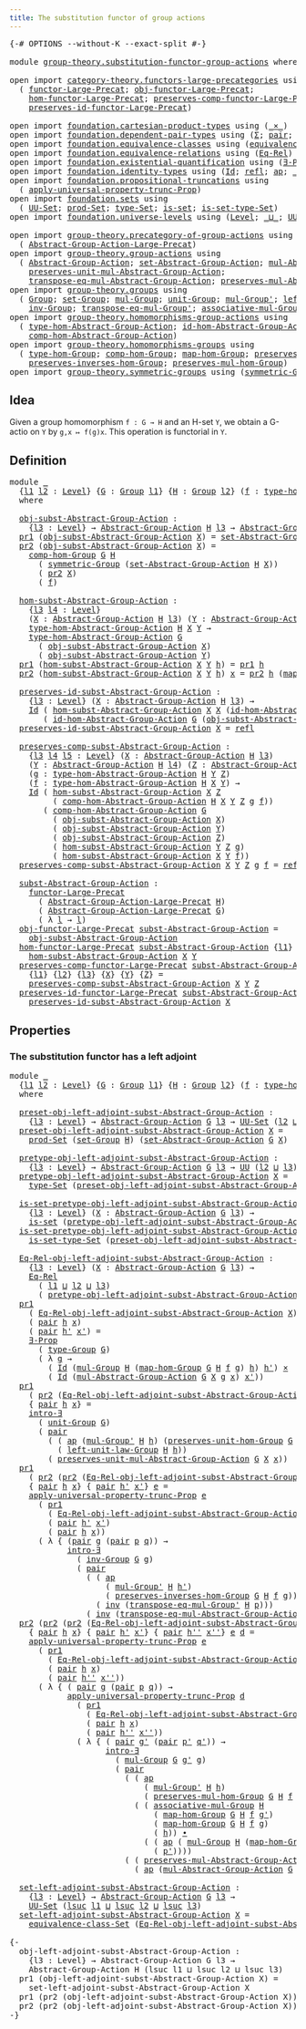 ```yaml
---
title: The substitution functor of group actions
---
```


<pre class="Agda"><a id="67" class="Symbol">{-#</a> <a id="71" class="Keyword">OPTIONS</a> <a id="79" class="Pragma">--without-K</a> <a id="91" class="Pragma">--exact-split</a> <a id="105" class="Symbol">#-}</a>

<a id="110" class="Keyword">module</a> <a id="117" href="group-theory.substitution-functor-group-actions.html" class="Module">group-theory.substitution-functor-group-actions</a> <a id="165" class="Keyword">where</a>

<a id="172" class="Keyword">open</a> <a id="177" class="Keyword">import</a> <a id="184" href="category-theory.functors-large-precategories.html" class="Module">category-theory.functors-large-precategories</a> <a id="229" class="Keyword">using</a>
  <a id="237" class="Symbol">(</a> <a id="239" href="category-theory.functors-large-precategories.html#982" class="Record">functor-Large-Precat</a><a id="259" class="Symbol">;</a> <a id="261" href="category-theory.functors-large-precategories.html#1085" class="Field">obj-functor-Large-Precat</a><a id="285" class="Symbol">;</a>
    <a id="291" href="category-theory.functors-large-precategories.html#1191" class="Field">hom-functor-Large-Precat</a><a id="315" class="Symbol">;</a> <a id="317" href="category-theory.functors-large-precategories.html#1464" class="Field">preserves-comp-functor-Large-Precat</a><a id="352" class="Symbol">;</a>
    <a id="358" href="category-theory.functors-large-precategories.html#1888" class="Field">preserves-id-functor-Large-Precat</a><a id="391" class="Symbol">)</a>

<a id="394" class="Keyword">open</a> <a id="399" class="Keyword">import</a> <a id="406" href="foundation.cartesian-product-types.html" class="Module">foundation.cartesian-product-types</a> <a id="441" class="Keyword">using</a> <a id="447" class="Symbol">(</a><a id="448" href="foundation-core.cartesian-product-types.html#590" class="Function Operator">_×_</a><a id="451" class="Symbol">)</a>
<a id="453" class="Keyword">open</a> <a id="458" class="Keyword">import</a> <a id="465" href="foundation.dependent-pair-types.html" class="Module">foundation.dependent-pair-types</a> <a id="497" class="Keyword">using</a> <a id="503" class="Symbol">(</a><a id="504" href="foundation-core.dependent-pair-types.html#515" class="Record">Σ</a><a id="505" class="Symbol">;</a> <a id="507" href="foundation-core.dependent-pair-types.html#588" class="InductiveConstructor">pair</a><a id="511" class="Symbol">;</a> <a id="513" href="foundation-core.dependent-pair-types.html#605" class="Field">pr1</a><a id="516" class="Symbol">;</a> <a id="518" href="foundation-core.dependent-pair-types.html#617" class="Field">pr2</a><a id="521" class="Symbol">)</a>
<a id="523" class="Keyword">open</a> <a id="528" class="Keyword">import</a> <a id="535" href="foundation.equivalence-classes.html" class="Module">foundation.equivalence-classes</a> <a id="566" class="Keyword">using</a> <a id="572" class="Symbol">(</a><a id="573" href="foundation.equivalence-classes.html#3674" class="Function">equivalence-class-Set</a><a id="594" class="Symbol">)</a>
<a id="596" class="Keyword">open</a> <a id="601" class="Keyword">import</a> <a id="608" href="foundation.equivalence-relations.html" class="Module">foundation.equivalence-relations</a> <a id="641" class="Keyword">using</a> <a id="647" class="Symbol">(</a><a id="648" href="foundation.equivalence-relations.html#970" class="Function">Eq-Rel</a><a id="654" class="Symbol">)</a>
<a id="656" class="Keyword">open</a> <a id="661" class="Keyword">import</a> <a id="668" href="foundation.existential-quantification.html" class="Module">foundation.existential-quantification</a> <a id="706" class="Keyword">using</a> <a id="712" class="Symbol">(</a><a id="713" href="foundation.existential-quantification.html#1666" class="Function">∃-Prop</a><a id="719" class="Symbol">;</a> <a id="721" href="foundation.existential-quantification.html#2238" class="Function">intro-∃</a><a id="728" class="Symbol">)</a>
<a id="730" class="Keyword">open</a> <a id="735" class="Keyword">import</a> <a id="742" href="foundation.identity-types.html" class="Module">foundation.identity-types</a> <a id="768" class="Keyword">using</a> <a id="774" class="Symbol">(</a><a id="775" href="foundation-core.identity-types.html#1767" class="Datatype">Id</a><a id="777" class="Symbol">;</a> <a id="779" href="foundation-core.identity-types.html#1820" class="InductiveConstructor">refl</a><a id="783" class="Symbol">;</a> <a id="785" href="foundation-core.identity-types.html#4003" class="Function">ap</a><a id="787" class="Symbol">;</a> <a id="789" href="foundation-core.identity-types.html#2425" class="Function Operator">_∙_</a><a id="792" class="Symbol">;</a> <a id="794" href="foundation-core.identity-types.html#2729" class="Function">inv</a><a id="797" class="Symbol">)</a>
<a id="799" class="Keyword">open</a> <a id="804" class="Keyword">import</a> <a id="811" href="foundation.propositional-truncations.html" class="Module">foundation.propositional-truncations</a> <a id="848" class="Keyword">using</a>
  <a id="856" class="Symbol">(</a> <a id="858" href="foundation.propositional-truncations.html#5611" class="Function">apply-universal-property-trunc-Prop</a><a id="893" class="Symbol">)</a>
<a id="895" class="Keyword">open</a> <a id="900" class="Keyword">import</a> <a id="907" href="foundation.sets.html" class="Module">foundation.sets</a> <a id="923" class="Keyword">using</a>
  <a id="931" class="Symbol">(</a> <a id="933" href="foundation-core.sets.html#1190" class="Function">UU-Set</a><a id="939" class="Symbol">;</a> <a id="941" href="foundation.sets.html#2148" class="Function">prod-Set</a><a id="949" class="Symbol">;</a> <a id="951" href="foundation-core.sets.html#1304" class="Function">type-Set</a><a id="959" class="Symbol">;</a> <a id="961" href="foundation-core.sets.html#1113" class="Function">is-set</a><a id="967" class="Symbol">;</a> <a id="969" href="foundation-core.sets.html#1355" class="Function">is-set-type-Set</a><a id="984" class="Symbol">)</a>
<a id="986" class="Keyword">open</a> <a id="991" class="Keyword">import</a> <a id="998" href="foundation.universe-levels.html" class="Module">foundation.universe-levels</a> <a id="1025" class="Keyword">using</a> <a id="1031" class="Symbol">(</a><a id="1032" href="Agda.Primitive.html#597" class="Postulate">Level</a><a id="1037" class="Symbol">;</a> <a id="1039" href="Agda.Primitive.html#810" class="Primitive Operator">_⊔_</a><a id="1042" class="Symbol">;</a> <a id="1044" href="foundation-core.universe-levels.html#235" class="Primitive">UU</a><a id="1046" class="Symbol">;</a> <a id="1048" href="Agda.Primitive.html#780" class="Primitive">lsuc</a><a id="1052" class="Symbol">)</a>

<a id="1055" class="Keyword">open</a> <a id="1060" class="Keyword">import</a> <a id="1067" href="group-theory.precategory-of-group-actions.html" class="Module">group-theory.precategory-of-group-actions</a> <a id="1109" class="Keyword">using</a>
  <a id="1117" class="Symbol">(</a> <a id="1119" href="group-theory.precategory-of-group-actions.html#1139" class="Function">Abstract-Group-Action-Large-Precat</a><a id="1153" class="Symbol">)</a>
<a id="1155" class="Keyword">open</a> <a id="1160" class="Keyword">import</a> <a id="1167" href="group-theory.group-actions.html" class="Module">group-theory.group-actions</a> <a id="1194" class="Keyword">using</a>
  <a id="1202" class="Symbol">(</a> <a id="1204" href="group-theory.group-actions.html#1192" class="Function">Abstract-Group-Action</a><a id="1225" class="Symbol">;</a> <a id="1227" href="group-theory.group-actions.html#1424" class="Function">set-Abstract-Group-Action</a><a id="1252" class="Symbol">;</a> <a id="1254" href="group-theory.group-actions.html#1980" class="Function">mul-Abstract-Group-Action</a><a id="1279" class="Symbol">;</a>
    <a id="1285" href="group-theory.group-actions.html#2340" class="Function">preserves-unit-mul-Abstract-Group-Action</a><a id="1325" class="Symbol">;</a>
    <a id="1331" href="group-theory.group-actions.html#3043" class="Function">transpose-eq-mul-Abstract-Group-Action</a><a id="1369" class="Symbol">;</a> <a id="1371" href="group-theory.group-actions.html#2623" class="Function">preserves-mul-Abstract-Group-Action</a><a id="1406" class="Symbol">)</a>
<a id="1408" class="Keyword">open</a> <a id="1413" class="Keyword">import</a> <a id="1420" href="group-theory.groups.html" class="Module">group-theory.groups</a> <a id="1440" class="Keyword">using</a>
  <a id="1448" class="Symbol">(</a> <a id="1450" href="group-theory.groups.html#2468" class="Function">Group</a><a id="1455" class="Symbol">;</a> <a id="1457" href="group-theory.groups.html#2651" class="Function">set-Group</a><a id="1466" class="Symbol">;</a> <a id="1468" href="group-theory.groups.html#2956" class="Function">mul-Group</a><a id="1477" class="Symbol">;</a> <a id="1479" href="group-theory.groups.html#3755" class="Function">unit-Group</a><a id="1489" class="Symbol">;</a> <a id="1491" href="group-theory.groups.html#3217" class="Function">mul-Group&#39;</a><a id="1501" class="Symbol">;</a> <a id="1503" href="group-theory.groups.html#4172" class="Function">left-unit-law-Group</a><a id="1522" class="Symbol">;</a>
    <a id="1528" href="group-theory.groups.html#4544" class="Function">inv-Group</a><a id="1537" class="Symbol">;</a> <a id="1539" href="group-theory.groups.html#7539" class="Function">transpose-eq-mul-Group&#39;</a><a id="1562" class="Symbol">;</a> <a id="1564" href="group-theory.groups.html#3305" class="Function">associative-mul-Group</a><a id="1585" class="Symbol">;</a> <a id="1587" href="group-theory.groups.html#2711" class="Function">type-Group</a><a id="1597" class="Symbol">)</a>
<a id="1599" class="Keyword">open</a> <a id="1604" class="Keyword">import</a> <a id="1611" href="group-theory.homomorphisms-group-actions.html" class="Module">group-theory.homomorphisms-group-actions</a> <a id="1652" class="Keyword">using</a>
  <a id="1660" class="Symbol">(</a> <a id="1662" href="group-theory.homomorphisms-group-actions.html#1542" class="Function">type-hom-Abstract-Group-Action</a><a id="1692" class="Symbol">;</a> <a id="1694" href="group-theory.homomorphisms-group-actions.html#2481" class="Function">id-hom-Abstract-Group-Action</a><a id="1722" class="Symbol">;</a>
    <a id="1728" href="group-theory.homomorphisms-group-actions.html#2841" class="Function">comp-hom-Abstract-Group-Action</a><a id="1758" class="Symbol">)</a>
<a id="1760" class="Keyword">open</a> <a id="1765" class="Keyword">import</a> <a id="1772" href="group-theory.homomorphisms-groups.html" class="Module">group-theory.homomorphisms-groups</a> <a id="1806" class="Keyword">using</a>
  <a id="1814" class="Symbol">(</a> <a id="1816" href="group-theory.homomorphisms-groups.html#1617" class="Function">type-hom-Group</a><a id="1830" class="Symbol">;</a> <a id="1832" href="group-theory.homomorphisms-groups.html#2243" class="Function">comp-hom-Group</a><a id="1846" class="Symbol">;</a> <a id="1848" href="group-theory.homomorphisms-groups.html#1746" class="Function">map-hom-Group</a><a id="1861" class="Symbol">;</a> <a id="1863" href="group-theory.homomorphisms-groups.html#5799" class="Function">preserves-unit-hom-Group</a><a id="1887" class="Symbol">;</a>
    <a id="1893" href="group-theory.homomorphisms-groups.html#7312" class="Function">preserves-inverses-hom-Group</a><a id="1921" class="Symbol">;</a> <a id="1923" href="group-theory.homomorphisms-groups.html#1832" class="Function">preserves-mul-hom-Group</a><a id="1946" class="Symbol">)</a>
<a id="1948" class="Keyword">open</a> <a id="1953" class="Keyword">import</a> <a id="1960" href="group-theory.symmetric-groups.html" class="Module">group-theory.symmetric-groups</a> <a id="1990" class="Keyword">using</a> <a id="1996" class="Symbol">(</a><a id="1997" href="group-theory.symmetric-groups.html#3556" class="Function">symmetric-Group</a><a id="2012" class="Symbol">)</a>
</pre>
## Idea

Given a group homomorphism `f : G → H` and an H-set `Y`, we obtain a G-actio on `Y` by `g,x ↦ f(g)x`. This operation is functorial in `Y`.

## Definition

<pre class="Agda"><a id="2191" class="Keyword">module</a> <a id="2198" href="group-theory.substitution-functor-group-actions.html#2198" class="Module">_</a>
  <a id="2202" class="Symbol">{</a><a id="2203" href="group-theory.substitution-functor-group-actions.html#2203" class="Bound">l1</a> <a id="2206" href="group-theory.substitution-functor-group-actions.html#2206" class="Bound">l2</a> <a id="2209" class="Symbol">:</a> <a id="2211" href="Agda.Primitive.html#597" class="Postulate">Level</a><a id="2216" class="Symbol">}</a> <a id="2218" class="Symbol">{</a><a id="2219" href="group-theory.substitution-functor-group-actions.html#2219" class="Bound">G</a> <a id="2221" class="Symbol">:</a> <a id="2223" href="group-theory.groups.html#2468" class="Function">Group</a> <a id="2229" href="group-theory.substitution-functor-group-actions.html#2203" class="Bound">l1</a><a id="2231" class="Symbol">}</a> <a id="2233" class="Symbol">{</a><a id="2234" href="group-theory.substitution-functor-group-actions.html#2234" class="Bound">H</a> <a id="2236" class="Symbol">:</a> <a id="2238" href="group-theory.groups.html#2468" class="Function">Group</a> <a id="2244" href="group-theory.substitution-functor-group-actions.html#2206" class="Bound">l2</a><a id="2246" class="Symbol">}</a> <a id="2248" class="Symbol">(</a><a id="2249" href="group-theory.substitution-functor-group-actions.html#2249" class="Bound">f</a> <a id="2251" class="Symbol">:</a> <a id="2253" href="group-theory.homomorphisms-groups.html#1617" class="Function">type-hom-Group</a> <a id="2268" href="group-theory.substitution-functor-group-actions.html#2219" class="Bound">G</a> <a id="2270" href="group-theory.substitution-functor-group-actions.html#2234" class="Bound">H</a><a id="2271" class="Symbol">)</a>
  <a id="2275" class="Keyword">where</a>

  <a id="2284" href="group-theory.substitution-functor-group-actions.html#2284" class="Function">obj-subst-Abstract-Group-Action</a> <a id="2316" class="Symbol">:</a>
    <a id="2322" class="Symbol">{</a><a id="2323" href="group-theory.substitution-functor-group-actions.html#2323" class="Bound">l3</a> <a id="2326" class="Symbol">:</a> <a id="2328" href="Agda.Primitive.html#597" class="Postulate">Level</a><a id="2333" class="Symbol">}</a> <a id="2335" class="Symbol">→</a> <a id="2337" href="group-theory.group-actions.html#1192" class="Function">Abstract-Group-Action</a> <a id="2359" href="group-theory.substitution-functor-group-actions.html#2234" class="Bound">H</a> <a id="2361" href="group-theory.substitution-functor-group-actions.html#2323" class="Bound">l3</a> <a id="2364" class="Symbol">→</a> <a id="2366" href="group-theory.group-actions.html#1192" class="Function">Abstract-Group-Action</a> <a id="2388" href="group-theory.substitution-functor-group-actions.html#2219" class="Bound">G</a> <a id="2390" href="group-theory.substitution-functor-group-actions.html#2323" class="Bound">l3</a>
  <a id="2395" href="foundation-core.dependent-pair-types.html#605" class="Field">pr1</a> <a id="2399" class="Symbol">(</a><a id="2400" href="group-theory.substitution-functor-group-actions.html#2284" class="Function">obj-subst-Abstract-Group-Action</a> <a id="2432" href="group-theory.substitution-functor-group-actions.html#2432" class="Bound">X</a><a id="2433" class="Symbol">)</a> <a id="2435" class="Symbol">=</a> <a id="2437" href="group-theory.group-actions.html#1424" class="Function">set-Abstract-Group-Action</a> <a id="2463" href="group-theory.substitution-functor-group-actions.html#2234" class="Bound">H</a> <a id="2465" href="group-theory.substitution-functor-group-actions.html#2432" class="Bound">X</a>
  <a id="2469" href="foundation-core.dependent-pair-types.html#617" class="Field">pr2</a> <a id="2473" class="Symbol">(</a><a id="2474" href="group-theory.substitution-functor-group-actions.html#2284" class="Function">obj-subst-Abstract-Group-Action</a> <a id="2506" href="group-theory.substitution-functor-group-actions.html#2506" class="Bound">X</a><a id="2507" class="Symbol">)</a> <a id="2509" class="Symbol">=</a>
    <a id="2515" href="group-theory.homomorphisms-groups.html#2243" class="Function">comp-hom-Group</a> <a id="2530" href="group-theory.substitution-functor-group-actions.html#2219" class="Bound">G</a> <a id="2532" href="group-theory.substitution-functor-group-actions.html#2234" class="Bound">H</a>
      <a id="2540" class="Symbol">(</a> <a id="2542" href="group-theory.symmetric-groups.html#3556" class="Function">symmetric-Group</a> <a id="2558" class="Symbol">(</a><a id="2559" href="group-theory.group-actions.html#1424" class="Function">set-Abstract-Group-Action</a> <a id="2585" href="group-theory.substitution-functor-group-actions.html#2234" class="Bound">H</a> <a id="2587" href="group-theory.substitution-functor-group-actions.html#2506" class="Bound">X</a><a id="2588" class="Symbol">))</a>
      <a id="2597" class="Symbol">(</a> <a id="2599" href="foundation-core.dependent-pair-types.html#617" class="Field">pr2</a> <a id="2603" href="group-theory.substitution-functor-group-actions.html#2506" class="Bound">X</a><a id="2604" class="Symbol">)</a>
      <a id="2612" class="Symbol">(</a> <a id="2614" href="group-theory.substitution-functor-group-actions.html#2249" class="Bound">f</a><a id="2615" class="Symbol">)</a>

  <a id="2620" href="group-theory.substitution-functor-group-actions.html#2620" class="Function">hom-subst-Abstract-Group-Action</a> <a id="2652" class="Symbol">:</a>
    <a id="2658" class="Symbol">{</a><a id="2659" href="group-theory.substitution-functor-group-actions.html#2659" class="Bound">l3</a> <a id="2662" href="group-theory.substitution-functor-group-actions.html#2662" class="Bound">l4</a> <a id="2665" class="Symbol">:</a> <a id="2667" href="Agda.Primitive.html#597" class="Postulate">Level</a><a id="2672" class="Symbol">}</a>
    <a id="2678" class="Symbol">(</a><a id="2679" href="group-theory.substitution-functor-group-actions.html#2679" class="Bound">X</a> <a id="2681" class="Symbol">:</a> <a id="2683" href="group-theory.group-actions.html#1192" class="Function">Abstract-Group-Action</a> <a id="2705" href="group-theory.substitution-functor-group-actions.html#2234" class="Bound">H</a> <a id="2707" href="group-theory.substitution-functor-group-actions.html#2659" class="Bound">l3</a><a id="2709" class="Symbol">)</a> <a id="2711" class="Symbol">(</a><a id="2712" href="group-theory.substitution-functor-group-actions.html#2712" class="Bound">Y</a> <a id="2714" class="Symbol">:</a> <a id="2716" href="group-theory.group-actions.html#1192" class="Function">Abstract-Group-Action</a> <a id="2738" href="group-theory.substitution-functor-group-actions.html#2234" class="Bound">H</a> <a id="2740" href="group-theory.substitution-functor-group-actions.html#2662" class="Bound">l4</a><a id="2742" class="Symbol">)</a> <a id="2744" class="Symbol">→</a>
    <a id="2750" href="group-theory.homomorphisms-group-actions.html#1542" class="Function">type-hom-Abstract-Group-Action</a> <a id="2781" href="group-theory.substitution-functor-group-actions.html#2234" class="Bound">H</a> <a id="2783" href="group-theory.substitution-functor-group-actions.html#2679" class="Bound">X</a> <a id="2785" href="group-theory.substitution-functor-group-actions.html#2712" class="Bound">Y</a> <a id="2787" class="Symbol">→</a>
    <a id="2793" href="group-theory.homomorphisms-group-actions.html#1542" class="Function">type-hom-Abstract-Group-Action</a> <a id="2824" href="group-theory.substitution-functor-group-actions.html#2219" class="Bound">G</a>
      <a id="2832" class="Symbol">(</a> <a id="2834" href="group-theory.substitution-functor-group-actions.html#2284" class="Function">obj-subst-Abstract-Group-Action</a> <a id="2866" href="group-theory.substitution-functor-group-actions.html#2679" class="Bound">X</a><a id="2867" class="Symbol">)</a>
      <a id="2875" class="Symbol">(</a> <a id="2877" href="group-theory.substitution-functor-group-actions.html#2284" class="Function">obj-subst-Abstract-Group-Action</a> <a id="2909" href="group-theory.substitution-functor-group-actions.html#2712" class="Bound">Y</a><a id="2910" class="Symbol">)</a>
  <a id="2914" href="foundation-core.dependent-pair-types.html#605" class="Field">pr1</a> <a id="2918" class="Symbol">(</a><a id="2919" href="group-theory.substitution-functor-group-actions.html#2620" class="Function">hom-subst-Abstract-Group-Action</a> <a id="2951" href="group-theory.substitution-functor-group-actions.html#2951" class="Bound">X</a> <a id="2953" href="group-theory.substitution-functor-group-actions.html#2953" class="Bound">Y</a> <a id="2955" href="group-theory.substitution-functor-group-actions.html#2955" class="Bound">h</a><a id="2956" class="Symbol">)</a> <a id="2958" class="Symbol">=</a> <a id="2960" href="foundation-core.dependent-pair-types.html#605" class="Field">pr1</a> <a id="2964" href="group-theory.substitution-functor-group-actions.html#2955" class="Bound">h</a>
  <a id="2968" href="foundation-core.dependent-pair-types.html#617" class="Field">pr2</a> <a id="2972" class="Symbol">(</a><a id="2973" href="group-theory.substitution-functor-group-actions.html#2620" class="Function">hom-subst-Abstract-Group-Action</a> <a id="3005" href="group-theory.substitution-functor-group-actions.html#3005" class="Bound">X</a> <a id="3007" href="group-theory.substitution-functor-group-actions.html#3007" class="Bound">Y</a> <a id="3009" href="group-theory.substitution-functor-group-actions.html#3009" class="Bound">h</a><a id="3010" class="Symbol">)</a> <a id="3012" href="group-theory.substitution-functor-group-actions.html#3012" class="Bound">x</a> <a id="3014" class="Symbol">=</a> <a id="3016" href="foundation-core.dependent-pair-types.html#617" class="Field">pr2</a> <a id="3020" href="group-theory.substitution-functor-group-actions.html#3009" class="Bound">h</a> <a id="3022" class="Symbol">(</a><a id="3023" href="group-theory.homomorphisms-groups.html#1746" class="Function">map-hom-Group</a> <a id="3037" href="group-theory.substitution-functor-group-actions.html#2219" class="Bound">G</a> <a id="3039" href="group-theory.substitution-functor-group-actions.html#2234" class="Bound">H</a> <a id="3041" href="group-theory.substitution-functor-group-actions.html#2249" class="Bound">f</a> <a id="3043" href="group-theory.substitution-functor-group-actions.html#3012" class="Bound">x</a><a id="3044" class="Symbol">)</a>

  <a id="3049" href="group-theory.substitution-functor-group-actions.html#3049" class="Function">preserves-id-subst-Abstract-Group-Action</a> <a id="3090" class="Symbol">:</a>
    <a id="3096" class="Symbol">{</a><a id="3097" href="group-theory.substitution-functor-group-actions.html#3097" class="Bound">l3</a> <a id="3100" class="Symbol">:</a> <a id="3102" href="Agda.Primitive.html#597" class="Postulate">Level</a><a id="3107" class="Symbol">}</a> <a id="3109" class="Symbol">(</a><a id="3110" href="group-theory.substitution-functor-group-actions.html#3110" class="Bound">X</a> <a id="3112" class="Symbol">:</a> <a id="3114" href="group-theory.group-actions.html#1192" class="Function">Abstract-Group-Action</a> <a id="3136" href="group-theory.substitution-functor-group-actions.html#2234" class="Bound">H</a> <a id="3138" href="group-theory.substitution-functor-group-actions.html#3097" class="Bound">l3</a><a id="3140" class="Symbol">)</a> <a id="3142" class="Symbol">→</a>
    <a id="3148" href="foundation-core.identity-types.html#1767" class="Datatype">Id</a> <a id="3151" class="Symbol">(</a> <a id="3153" href="group-theory.substitution-functor-group-actions.html#2620" class="Function">hom-subst-Abstract-Group-Action</a> <a id="3185" href="group-theory.substitution-functor-group-actions.html#3110" class="Bound">X</a> <a id="3187" href="group-theory.substitution-functor-group-actions.html#3110" class="Bound">X</a> <a id="3189" class="Symbol">(</a><a id="3190" href="group-theory.homomorphisms-group-actions.html#2481" class="Function">id-hom-Abstract-Group-Action</a> <a id="3219" href="group-theory.substitution-functor-group-actions.html#2234" class="Bound">H</a> <a id="3221" href="group-theory.substitution-functor-group-actions.html#3110" class="Bound">X</a><a id="3222" class="Symbol">))</a>
       <a id="3232" class="Symbol">(</a> <a id="3234" href="group-theory.homomorphisms-group-actions.html#2481" class="Function">id-hom-Abstract-Group-Action</a> <a id="3263" href="group-theory.substitution-functor-group-actions.html#2219" class="Bound">G</a> <a id="3265" class="Symbol">(</a><a id="3266" href="group-theory.substitution-functor-group-actions.html#2284" class="Function">obj-subst-Abstract-Group-Action</a> <a id="3298" href="group-theory.substitution-functor-group-actions.html#3110" class="Bound">X</a><a id="3299" class="Symbol">))</a>
  <a id="3304" href="group-theory.substitution-functor-group-actions.html#3049" class="Function">preserves-id-subst-Abstract-Group-Action</a> <a id="3345" href="group-theory.substitution-functor-group-actions.html#3345" class="Bound">X</a> <a id="3347" class="Symbol">=</a> <a id="3349" href="foundation-core.identity-types.html#1820" class="InductiveConstructor">refl</a>

  <a id="3357" href="group-theory.substitution-functor-group-actions.html#3357" class="Function">preserves-comp-subst-Abstract-Group-Action</a> <a id="3400" class="Symbol">:</a>
    <a id="3406" class="Symbol">{</a><a id="3407" href="group-theory.substitution-functor-group-actions.html#3407" class="Bound">l3</a> <a id="3410" href="group-theory.substitution-functor-group-actions.html#3410" class="Bound">l4</a> <a id="3413" href="group-theory.substitution-functor-group-actions.html#3413" class="Bound">l5</a> <a id="3416" class="Symbol">:</a> <a id="3418" href="Agda.Primitive.html#597" class="Postulate">Level</a><a id="3423" class="Symbol">}</a> <a id="3425" class="Symbol">(</a><a id="3426" href="group-theory.substitution-functor-group-actions.html#3426" class="Bound">X</a> <a id="3428" class="Symbol">:</a> <a id="3430" href="group-theory.group-actions.html#1192" class="Function">Abstract-Group-Action</a> <a id="3452" href="group-theory.substitution-functor-group-actions.html#2234" class="Bound">H</a> <a id="3454" href="group-theory.substitution-functor-group-actions.html#3407" class="Bound">l3</a><a id="3456" class="Symbol">)</a>
    <a id="3462" class="Symbol">(</a><a id="3463" href="group-theory.substitution-functor-group-actions.html#3463" class="Bound">Y</a> <a id="3465" class="Symbol">:</a> <a id="3467" href="group-theory.group-actions.html#1192" class="Function">Abstract-Group-Action</a> <a id="3489" href="group-theory.substitution-functor-group-actions.html#2234" class="Bound">H</a> <a id="3491" href="group-theory.substitution-functor-group-actions.html#3410" class="Bound">l4</a><a id="3493" class="Symbol">)</a> <a id="3495" class="Symbol">(</a><a id="3496" href="group-theory.substitution-functor-group-actions.html#3496" class="Bound">Z</a> <a id="3498" class="Symbol">:</a> <a id="3500" href="group-theory.group-actions.html#1192" class="Function">Abstract-Group-Action</a> <a id="3522" href="group-theory.substitution-functor-group-actions.html#2234" class="Bound">H</a> <a id="3524" href="group-theory.substitution-functor-group-actions.html#3413" class="Bound">l5</a><a id="3526" class="Symbol">)</a>
    <a id="3532" class="Symbol">(</a><a id="3533" href="group-theory.substitution-functor-group-actions.html#3533" class="Bound">g</a> <a id="3535" class="Symbol">:</a> <a id="3537" href="group-theory.homomorphisms-group-actions.html#1542" class="Function">type-hom-Abstract-Group-Action</a> <a id="3568" href="group-theory.substitution-functor-group-actions.html#2234" class="Bound">H</a> <a id="3570" href="group-theory.substitution-functor-group-actions.html#3463" class="Bound">Y</a> <a id="3572" href="group-theory.substitution-functor-group-actions.html#3496" class="Bound">Z</a><a id="3573" class="Symbol">)</a>
    <a id="3579" class="Symbol">(</a><a id="3580" href="group-theory.substitution-functor-group-actions.html#3580" class="Bound">f</a> <a id="3582" class="Symbol">:</a> <a id="3584" href="group-theory.homomorphisms-group-actions.html#1542" class="Function">type-hom-Abstract-Group-Action</a> <a id="3615" href="group-theory.substitution-functor-group-actions.html#2234" class="Bound">H</a> <a id="3617" href="group-theory.substitution-functor-group-actions.html#3426" class="Bound">X</a> <a id="3619" href="group-theory.substitution-functor-group-actions.html#3463" class="Bound">Y</a><a id="3620" class="Symbol">)</a> <a id="3622" class="Symbol">→</a>
    <a id="3628" href="foundation-core.identity-types.html#1767" class="Datatype">Id</a> <a id="3631" class="Symbol">(</a> <a id="3633" href="group-theory.substitution-functor-group-actions.html#2620" class="Function">hom-subst-Abstract-Group-Action</a> <a id="3665" href="group-theory.substitution-functor-group-actions.html#3426" class="Bound">X</a> <a id="3667" href="group-theory.substitution-functor-group-actions.html#3496" class="Bound">Z</a>
         <a id="3678" class="Symbol">(</a> <a id="3680" href="group-theory.homomorphisms-group-actions.html#2841" class="Function">comp-hom-Abstract-Group-Action</a> <a id="3711" href="group-theory.substitution-functor-group-actions.html#2234" class="Bound">H</a> <a id="3713" href="group-theory.substitution-functor-group-actions.html#3426" class="Bound">X</a> <a id="3715" href="group-theory.substitution-functor-group-actions.html#3463" class="Bound">Y</a> <a id="3717" href="group-theory.substitution-functor-group-actions.html#3496" class="Bound">Z</a> <a id="3719" href="group-theory.substitution-functor-group-actions.html#3533" class="Bound">g</a> <a id="3721" href="group-theory.substitution-functor-group-actions.html#3580" class="Bound">f</a><a id="3722" class="Symbol">))</a>
       <a id="3732" class="Symbol">(</a> <a id="3734" href="group-theory.homomorphisms-group-actions.html#2841" class="Function">comp-hom-Abstract-Group-Action</a> <a id="3765" href="group-theory.substitution-functor-group-actions.html#2219" class="Bound">G</a>
         <a id="3776" class="Symbol">(</a> <a id="3778" href="group-theory.substitution-functor-group-actions.html#2284" class="Function">obj-subst-Abstract-Group-Action</a> <a id="3810" href="group-theory.substitution-functor-group-actions.html#3426" class="Bound">X</a><a id="3811" class="Symbol">)</a>
         <a id="3822" class="Symbol">(</a> <a id="3824" href="group-theory.substitution-functor-group-actions.html#2284" class="Function">obj-subst-Abstract-Group-Action</a> <a id="3856" href="group-theory.substitution-functor-group-actions.html#3463" class="Bound">Y</a><a id="3857" class="Symbol">)</a>
         <a id="3868" class="Symbol">(</a> <a id="3870" href="group-theory.substitution-functor-group-actions.html#2284" class="Function">obj-subst-Abstract-Group-Action</a> <a id="3902" href="group-theory.substitution-functor-group-actions.html#3496" class="Bound">Z</a><a id="3903" class="Symbol">)</a>
         <a id="3914" class="Symbol">(</a> <a id="3916" href="group-theory.substitution-functor-group-actions.html#2620" class="Function">hom-subst-Abstract-Group-Action</a> <a id="3948" href="group-theory.substitution-functor-group-actions.html#3463" class="Bound">Y</a> <a id="3950" href="group-theory.substitution-functor-group-actions.html#3496" class="Bound">Z</a> <a id="3952" href="group-theory.substitution-functor-group-actions.html#3533" class="Bound">g</a><a id="3953" class="Symbol">)</a>
         <a id="3964" class="Symbol">(</a> <a id="3966" href="group-theory.substitution-functor-group-actions.html#2620" class="Function">hom-subst-Abstract-Group-Action</a> <a id="3998" href="group-theory.substitution-functor-group-actions.html#3426" class="Bound">X</a> <a id="4000" href="group-theory.substitution-functor-group-actions.html#3463" class="Bound">Y</a> <a id="4002" href="group-theory.substitution-functor-group-actions.html#3580" class="Bound">f</a><a id="4003" class="Symbol">))</a>
  <a id="4008" href="group-theory.substitution-functor-group-actions.html#3357" class="Function">preserves-comp-subst-Abstract-Group-Action</a> <a id="4051" href="group-theory.substitution-functor-group-actions.html#4051" class="Bound">X</a> <a id="4053" href="group-theory.substitution-functor-group-actions.html#4053" class="Bound">Y</a> <a id="4055" href="group-theory.substitution-functor-group-actions.html#4055" class="Bound">Z</a> <a id="4057" href="group-theory.substitution-functor-group-actions.html#4057" class="Bound">g</a> <a id="4059" href="group-theory.substitution-functor-group-actions.html#4059" class="Bound">f</a> <a id="4061" class="Symbol">=</a> <a id="4063" href="foundation-core.identity-types.html#1820" class="InductiveConstructor">refl</a>

  <a id="4071" href="group-theory.substitution-functor-group-actions.html#4071" class="Function">subst-Abstract-Group-Action</a> <a id="4099" class="Symbol">:</a>
    <a id="4105" href="category-theory.functors-large-precategories.html#982" class="Record">functor-Large-Precat</a>
      <a id="4132" class="Symbol">(</a> <a id="4134" href="group-theory.precategory-of-group-actions.html#1139" class="Function">Abstract-Group-Action-Large-Precat</a> <a id="4169" href="group-theory.substitution-functor-group-actions.html#2234" class="Bound">H</a><a id="4170" class="Symbol">)</a>
      <a id="4178" class="Symbol">(</a> <a id="4180" href="group-theory.precategory-of-group-actions.html#1139" class="Function">Abstract-Group-Action-Large-Precat</a> <a id="4215" href="group-theory.substitution-functor-group-actions.html#2219" class="Bound">G</a><a id="4216" class="Symbol">)</a>
      <a id="4224" class="Symbol">(</a> <a id="4226" class="Symbol">λ</a> <a id="4228" href="group-theory.substitution-functor-group-actions.html#4228" class="Bound">l</a> <a id="4230" class="Symbol">→</a> <a id="4232" href="group-theory.substitution-functor-group-actions.html#4228" class="Bound">l</a><a id="4233" class="Symbol">)</a>
  <a id="4237" href="category-theory.functors-large-precategories.html#1085" class="Field">obj-functor-Large-Precat</a> <a id="4262" href="group-theory.substitution-functor-group-actions.html#4071" class="Function">subst-Abstract-Group-Action</a> <a id="4290" class="Symbol">=</a>
    <a id="4296" href="group-theory.substitution-functor-group-actions.html#2284" class="Function">obj-subst-Abstract-Group-Action</a>
  <a id="4330" href="category-theory.functors-large-precategories.html#1191" class="Field">hom-functor-Large-Precat</a> <a id="4355" href="group-theory.substitution-functor-group-actions.html#4071" class="Function">subst-Abstract-Group-Action</a> <a id="4383" class="Symbol">{</a><a id="4384" href="group-theory.substitution-functor-group-actions.html#4384" class="Bound">l1</a><a id="4386" class="Symbol">}</a> <a id="4388" class="Symbol">{</a><a id="4389" href="group-theory.substitution-functor-group-actions.html#4389" class="Bound">l2</a><a id="4391" class="Symbol">}</a> <a id="4393" class="Symbol">{</a><a id="4394" href="group-theory.substitution-functor-group-actions.html#4394" class="Bound">X</a><a id="4395" class="Symbol">}</a> <a id="4397" class="Symbol">{</a><a id="4398" href="group-theory.substitution-functor-group-actions.html#4398" class="Bound">Y</a><a id="4399" class="Symbol">}</a> <a id="4401" class="Symbol">=</a>
    <a id="4407" href="group-theory.substitution-functor-group-actions.html#2620" class="Function">hom-subst-Abstract-Group-Action</a> <a id="4439" href="group-theory.substitution-functor-group-actions.html#4394" class="Bound">X</a> <a id="4441" href="group-theory.substitution-functor-group-actions.html#4398" class="Bound">Y</a>
  <a id="4445" href="category-theory.functors-large-precategories.html#1464" class="Field">preserves-comp-functor-Large-Precat</a> <a id="4481" href="group-theory.substitution-functor-group-actions.html#4071" class="Function">subst-Abstract-Group-Action</a>
    <a id="4513" class="Symbol">{</a><a id="4514" href="group-theory.substitution-functor-group-actions.html#4514" class="Bound">l1</a><a id="4516" class="Symbol">}</a> <a id="4518" class="Symbol">{</a><a id="4519" href="group-theory.substitution-functor-group-actions.html#4519" class="Bound">l2</a><a id="4521" class="Symbol">}</a> <a id="4523" class="Symbol">{</a><a id="4524" href="group-theory.substitution-functor-group-actions.html#4524" class="Bound">l3</a><a id="4526" class="Symbol">}</a> <a id="4528" class="Symbol">{</a><a id="4529" href="group-theory.substitution-functor-group-actions.html#4529" class="Bound">X</a><a id="4530" class="Symbol">}</a> <a id="4532" class="Symbol">{</a><a id="4533" href="group-theory.substitution-functor-group-actions.html#4533" class="Bound">Y</a><a id="4534" class="Symbol">}</a> <a id="4536" class="Symbol">{</a><a id="4537" href="group-theory.substitution-functor-group-actions.html#4537" class="Bound">Z</a><a id="4538" class="Symbol">}</a> <a id="4540" class="Symbol">=</a>
    <a id="4546" href="group-theory.substitution-functor-group-actions.html#3357" class="Function">preserves-comp-subst-Abstract-Group-Action</a> <a id="4589" href="group-theory.substitution-functor-group-actions.html#4529" class="Bound">X</a> <a id="4591" href="group-theory.substitution-functor-group-actions.html#4533" class="Bound">Y</a> <a id="4593" href="group-theory.substitution-functor-group-actions.html#4537" class="Bound">Z</a>
  <a id="4597" href="category-theory.functors-large-precategories.html#1888" class="Field">preserves-id-functor-Large-Precat</a> <a id="4631" href="group-theory.substitution-functor-group-actions.html#4071" class="Function">subst-Abstract-Group-Action</a> <a id="4659" class="Symbol">{</a><a id="4660" href="group-theory.substitution-functor-group-actions.html#4660" class="Bound">l1</a><a id="4662" class="Symbol">}</a> <a id="4664" class="Symbol">{</a><a id="4665" href="group-theory.substitution-functor-group-actions.html#4665" class="Bound">X</a><a id="4666" class="Symbol">}</a> <a id="4668" class="Symbol">=</a>
    <a id="4674" href="group-theory.substitution-functor-group-actions.html#3049" class="Function">preserves-id-subst-Abstract-Group-Action</a> <a id="4715" href="group-theory.substitution-functor-group-actions.html#4665" class="Bound">X</a>
</pre>
## Properties

### The substitution functor has a left adjoint

<pre class="Agda"><a id="4794" class="Keyword">module</a> <a id="4801" href="group-theory.substitution-functor-group-actions.html#4801" class="Module">_</a>
  <a id="4805" class="Symbol">{</a><a id="4806" href="group-theory.substitution-functor-group-actions.html#4806" class="Bound">l1</a> <a id="4809" href="group-theory.substitution-functor-group-actions.html#4809" class="Bound">l2</a> <a id="4812" class="Symbol">:</a> <a id="4814" href="Agda.Primitive.html#597" class="Postulate">Level</a><a id="4819" class="Symbol">}</a> <a id="4821" class="Symbol">{</a><a id="4822" href="group-theory.substitution-functor-group-actions.html#4822" class="Bound">G</a> <a id="4824" class="Symbol">:</a> <a id="4826" href="group-theory.groups.html#2468" class="Function">Group</a> <a id="4832" href="group-theory.substitution-functor-group-actions.html#4806" class="Bound">l1</a><a id="4834" class="Symbol">}</a> <a id="4836" class="Symbol">{</a><a id="4837" href="group-theory.substitution-functor-group-actions.html#4837" class="Bound">H</a> <a id="4839" class="Symbol">:</a> <a id="4841" href="group-theory.groups.html#2468" class="Function">Group</a> <a id="4847" href="group-theory.substitution-functor-group-actions.html#4809" class="Bound">l2</a><a id="4849" class="Symbol">}</a> <a id="4851" class="Symbol">(</a><a id="4852" href="group-theory.substitution-functor-group-actions.html#4852" class="Bound">f</a> <a id="4854" class="Symbol">:</a> <a id="4856" href="group-theory.homomorphisms-groups.html#1617" class="Function">type-hom-Group</a> <a id="4871" href="group-theory.substitution-functor-group-actions.html#4822" class="Bound">G</a> <a id="4873" href="group-theory.substitution-functor-group-actions.html#4837" class="Bound">H</a><a id="4874" class="Symbol">)</a>
  <a id="4878" class="Keyword">where</a>

  <a id="4887" href="group-theory.substitution-functor-group-actions.html#4887" class="Function">preset-obj-left-adjoint-subst-Abstract-Group-Action</a> <a id="4939" class="Symbol">:</a>
    <a id="4945" class="Symbol">{</a><a id="4946" href="group-theory.substitution-functor-group-actions.html#4946" class="Bound">l3</a> <a id="4949" class="Symbol">:</a> <a id="4951" href="Agda.Primitive.html#597" class="Postulate">Level</a><a id="4956" class="Symbol">}</a> <a id="4958" class="Symbol">→</a> <a id="4960" href="group-theory.group-actions.html#1192" class="Function">Abstract-Group-Action</a> <a id="4982" href="group-theory.substitution-functor-group-actions.html#4822" class="Bound">G</a> <a id="4984" href="group-theory.substitution-functor-group-actions.html#4946" class="Bound">l3</a> <a id="4987" class="Symbol">→</a> <a id="4989" href="foundation-core.sets.html#1190" class="Function">UU-Set</a> <a id="4996" class="Symbol">(</a><a id="4997" href="group-theory.substitution-functor-group-actions.html#4809" class="Bound">l2</a> <a id="5000" href="Agda.Primitive.html#810" class="Primitive Operator">⊔</a> <a id="5002" href="group-theory.substitution-functor-group-actions.html#4946" class="Bound">l3</a><a id="5004" class="Symbol">)</a>
  <a id="5008" href="group-theory.substitution-functor-group-actions.html#4887" class="Function">preset-obj-left-adjoint-subst-Abstract-Group-Action</a> <a id="5060" href="group-theory.substitution-functor-group-actions.html#5060" class="Bound">X</a> <a id="5062" class="Symbol">=</a>
    <a id="5068" href="foundation.sets.html#2148" class="Function">prod-Set</a> <a id="5077" class="Symbol">(</a><a id="5078" href="group-theory.groups.html#2651" class="Function">set-Group</a> <a id="5088" href="group-theory.substitution-functor-group-actions.html#4837" class="Bound">H</a><a id="5089" class="Symbol">)</a> <a id="5091" class="Symbol">(</a><a id="5092" href="group-theory.group-actions.html#1424" class="Function">set-Abstract-Group-Action</a> <a id="5118" href="group-theory.substitution-functor-group-actions.html#4822" class="Bound">G</a> <a id="5120" href="group-theory.substitution-functor-group-actions.html#5060" class="Bound">X</a><a id="5121" class="Symbol">)</a>

  <a id="5126" href="group-theory.substitution-functor-group-actions.html#5126" class="Function">pretype-obj-left-adjoint-subst-Abstract-Group-Action</a> <a id="5179" class="Symbol">:</a>
    <a id="5185" class="Symbol">{</a><a id="5186" href="group-theory.substitution-functor-group-actions.html#5186" class="Bound">l3</a> <a id="5189" class="Symbol">:</a> <a id="5191" href="Agda.Primitive.html#597" class="Postulate">Level</a><a id="5196" class="Symbol">}</a> <a id="5198" class="Symbol">→</a> <a id="5200" href="group-theory.group-actions.html#1192" class="Function">Abstract-Group-Action</a> <a id="5222" href="group-theory.substitution-functor-group-actions.html#4822" class="Bound">G</a> <a id="5224" href="group-theory.substitution-functor-group-actions.html#5186" class="Bound">l3</a> <a id="5227" class="Symbol">→</a> <a id="5229" href="foundation-core.universe-levels.html#235" class="Primitive">UU</a> <a id="5232" class="Symbol">(</a><a id="5233" href="group-theory.substitution-functor-group-actions.html#4809" class="Bound">l2</a> <a id="5236" href="Agda.Primitive.html#810" class="Primitive Operator">⊔</a> <a id="5238" href="group-theory.substitution-functor-group-actions.html#5186" class="Bound">l3</a><a id="5240" class="Symbol">)</a>
  <a id="5244" href="group-theory.substitution-functor-group-actions.html#5126" class="Function">pretype-obj-left-adjoint-subst-Abstract-Group-Action</a> <a id="5297" href="group-theory.substitution-functor-group-actions.html#5297" class="Bound">X</a> <a id="5299" class="Symbol">=</a>
    <a id="5305" href="foundation-core.sets.html#1304" class="Function">type-Set</a> <a id="5314" class="Symbol">(</a><a id="5315" href="group-theory.substitution-functor-group-actions.html#4887" class="Function">preset-obj-left-adjoint-subst-Abstract-Group-Action</a> <a id="5367" href="group-theory.substitution-functor-group-actions.html#5297" class="Bound">X</a><a id="5368" class="Symbol">)</a>

  <a id="5373" href="group-theory.substitution-functor-group-actions.html#5373" class="Function">is-set-pretype-obj-left-adjoint-subst-Abstract-Group-Action</a> <a id="5433" class="Symbol">:</a>
    <a id="5439" class="Symbol">{</a><a id="5440" href="group-theory.substitution-functor-group-actions.html#5440" class="Bound">l3</a> <a id="5443" class="Symbol">:</a> <a id="5445" href="Agda.Primitive.html#597" class="Postulate">Level</a><a id="5450" class="Symbol">}</a> <a id="5452" class="Symbol">(</a><a id="5453" href="group-theory.substitution-functor-group-actions.html#5453" class="Bound">X</a> <a id="5455" class="Symbol">:</a> <a id="5457" href="group-theory.group-actions.html#1192" class="Function">Abstract-Group-Action</a> <a id="5479" href="group-theory.substitution-functor-group-actions.html#4822" class="Bound">G</a> <a id="5481" href="group-theory.substitution-functor-group-actions.html#5440" class="Bound">l3</a><a id="5483" class="Symbol">)</a> <a id="5485" class="Symbol">→</a>
    <a id="5491" href="foundation-core.sets.html#1113" class="Function">is-set</a> <a id="5498" class="Symbol">(</a><a id="5499" href="group-theory.substitution-functor-group-actions.html#5126" class="Function">pretype-obj-left-adjoint-subst-Abstract-Group-Action</a> <a id="5552" href="group-theory.substitution-functor-group-actions.html#5453" class="Bound">X</a><a id="5553" class="Symbol">)</a>
  <a id="5557" href="group-theory.substitution-functor-group-actions.html#5373" class="Function">is-set-pretype-obj-left-adjoint-subst-Abstract-Group-Action</a> <a id="5617" href="group-theory.substitution-functor-group-actions.html#5617" class="Bound">X</a> <a id="5619" class="Symbol">=</a>
    <a id="5625" href="foundation-core.sets.html#1355" class="Function">is-set-type-Set</a> <a id="5641" class="Symbol">(</a><a id="5642" href="group-theory.substitution-functor-group-actions.html#4887" class="Function">preset-obj-left-adjoint-subst-Abstract-Group-Action</a> <a id="5694" href="group-theory.substitution-functor-group-actions.html#5617" class="Bound">X</a><a id="5695" class="Symbol">)</a>

  <a id="5700" href="group-theory.substitution-functor-group-actions.html#5700" class="Function">Eq-Rel-obj-left-adjoint-subst-Abstract-Group-Action</a> <a id="5752" class="Symbol">:</a>
    <a id="5758" class="Symbol">{</a><a id="5759" href="group-theory.substitution-functor-group-actions.html#5759" class="Bound">l3</a> <a id="5762" class="Symbol">:</a> <a id="5764" href="Agda.Primitive.html#597" class="Postulate">Level</a><a id="5769" class="Symbol">}</a> <a id="5771" class="Symbol">(</a><a id="5772" href="group-theory.substitution-functor-group-actions.html#5772" class="Bound">X</a> <a id="5774" class="Symbol">:</a> <a id="5776" href="group-theory.group-actions.html#1192" class="Function">Abstract-Group-Action</a> <a id="5798" href="group-theory.substitution-functor-group-actions.html#4822" class="Bound">G</a> <a id="5800" href="group-theory.substitution-functor-group-actions.html#5759" class="Bound">l3</a><a id="5802" class="Symbol">)</a> <a id="5804" class="Symbol">→</a>
    <a id="5810" href="foundation.equivalence-relations.html#970" class="Function">Eq-Rel</a>
      <a id="5823" class="Symbol">(</a> <a id="5825" href="group-theory.substitution-functor-group-actions.html#4806" class="Bound">l1</a> <a id="5828" href="Agda.Primitive.html#810" class="Primitive Operator">⊔</a> <a id="5830" href="group-theory.substitution-functor-group-actions.html#4809" class="Bound">l2</a> <a id="5833" href="Agda.Primitive.html#810" class="Primitive Operator">⊔</a> <a id="5835" href="group-theory.substitution-functor-group-actions.html#5759" class="Bound">l3</a><a id="5837" class="Symbol">)</a>
      <a id="5845" class="Symbol">(</a> <a id="5847" href="group-theory.substitution-functor-group-actions.html#5126" class="Function">pretype-obj-left-adjoint-subst-Abstract-Group-Action</a> <a id="5900" href="group-theory.substitution-functor-group-actions.html#5772" class="Bound">X</a><a id="5901" class="Symbol">)</a>
  <a id="5905" href="foundation-core.dependent-pair-types.html#605" class="Field">pr1</a>
    <a id="5913" class="Symbol">(</a> <a id="5915" href="group-theory.substitution-functor-group-actions.html#5700" class="Function">Eq-Rel-obj-left-adjoint-subst-Abstract-Group-Action</a> <a id="5967" href="group-theory.substitution-functor-group-actions.html#5967" class="Bound">X</a><a id="5968" class="Symbol">)</a>
    <a id="5974" class="Symbol">(</a> <a id="5976" href="foundation-core.dependent-pair-types.html#588" class="InductiveConstructor">pair</a> <a id="5981" href="group-theory.substitution-functor-group-actions.html#5981" class="Bound">h</a> <a id="5983" href="group-theory.substitution-functor-group-actions.html#5983" class="Bound">x</a><a id="5984" class="Symbol">)</a>
    <a id="5990" class="Symbol">(</a> <a id="5992" href="foundation-core.dependent-pair-types.html#588" class="InductiveConstructor">pair</a> <a id="5997" href="group-theory.substitution-functor-group-actions.html#5997" class="Bound">h&#39;</a> <a id="6000" href="group-theory.substitution-functor-group-actions.html#6000" class="Bound">x&#39;</a><a id="6002" class="Symbol">)</a> <a id="6004" class="Symbol">=</a>
    <a id="6010" href="foundation.existential-quantification.html#1666" class="Function">∃-Prop</a>
      <a id="6023" class="Symbol">(</a> <a id="6025" href="group-theory.groups.html#2711" class="Function">type-Group</a> <a id="6036" href="group-theory.substitution-functor-group-actions.html#4822" class="Bound">G</a><a id="6037" class="Symbol">)</a>
      <a id="6045" class="Symbol">(</a> <a id="6047" class="Symbol">λ</a> <a id="6049" href="group-theory.substitution-functor-group-actions.html#6049" class="Bound">g</a> <a id="6051" class="Symbol">→</a>
        <a id="6061" class="Symbol">(</a> <a id="6063" href="foundation-core.identity-types.html#1767" class="Datatype">Id</a> <a id="6066" class="Symbol">(</a><a id="6067" href="group-theory.groups.html#2956" class="Function">mul-Group</a> <a id="6077" href="group-theory.substitution-functor-group-actions.html#4837" class="Bound">H</a> <a id="6079" class="Symbol">(</a><a id="6080" href="group-theory.homomorphisms-groups.html#1746" class="Function">map-hom-Group</a> <a id="6094" href="group-theory.substitution-functor-group-actions.html#4822" class="Bound">G</a> <a id="6096" href="group-theory.substitution-functor-group-actions.html#4837" class="Bound">H</a> <a id="6098" href="group-theory.substitution-functor-group-actions.html#4852" class="Bound">f</a> <a id="6100" href="group-theory.substitution-functor-group-actions.html#6049" class="Bound">g</a><a id="6101" class="Symbol">)</a> <a id="6103" href="group-theory.substitution-functor-group-actions.html#5981" class="Bound">h</a><a id="6104" class="Symbol">)</a> <a id="6106" href="group-theory.substitution-functor-group-actions.html#5997" class="Bound">h&#39;</a><a id="6108" class="Symbol">)</a> <a id="6110" href="foundation-core.cartesian-product-types.html#590" class="Function Operator">×</a>
        <a id="6120" class="Symbol">(</a> <a id="6122" href="foundation-core.identity-types.html#1767" class="Datatype">Id</a> <a id="6125" class="Symbol">(</a><a id="6126" href="group-theory.group-actions.html#1980" class="Function">mul-Abstract-Group-Action</a> <a id="6152" href="group-theory.substitution-functor-group-actions.html#4822" class="Bound">G</a> <a id="6154" href="group-theory.substitution-functor-group-actions.html#5967" class="Bound">X</a> <a id="6156" href="group-theory.substitution-functor-group-actions.html#6049" class="Bound">g</a> <a id="6158" href="group-theory.substitution-functor-group-actions.html#5983" class="Bound">x</a><a id="6159" class="Symbol">)</a> <a id="6161" href="group-theory.substitution-functor-group-actions.html#6000" class="Bound">x&#39;</a><a id="6163" class="Symbol">))</a>
  <a id="6168" href="foundation-core.dependent-pair-types.html#605" class="Field">pr1</a>
    <a id="6176" class="Symbol">(</a> <a id="6178" href="foundation-core.dependent-pair-types.html#617" class="Field">pr2</a> <a id="6182" class="Symbol">(</a><a id="6183" href="group-theory.substitution-functor-group-actions.html#5700" class="Function">Eq-Rel-obj-left-adjoint-subst-Abstract-Group-Action</a> <a id="6235" href="group-theory.substitution-functor-group-actions.html#6235" class="Bound">X</a><a id="6236" class="Symbol">))</a>
    <a id="6243" class="Symbol">{</a> <a id="6245" href="foundation-core.dependent-pair-types.html#588" class="InductiveConstructor">pair</a> <a id="6250" href="group-theory.substitution-functor-group-actions.html#6250" class="Bound">h</a> <a id="6252" href="group-theory.substitution-functor-group-actions.html#6252" class="Bound">x</a><a id="6253" class="Symbol">}</a> <a id="6255" class="Symbol">=</a>
    <a id="6261" href="foundation.existential-quantification.html#2238" class="Function">intro-∃</a>
      <a id="6275" class="Symbol">(</a> <a id="6277" href="group-theory.groups.html#3755" class="Function">unit-Group</a> <a id="6288" href="group-theory.substitution-functor-group-actions.html#4822" class="Bound">G</a><a id="6289" class="Symbol">)</a>
      <a id="6297" class="Symbol">(</a> <a id="6299" href="foundation-core.dependent-pair-types.html#588" class="InductiveConstructor">pair</a>
        <a id="6312" class="Symbol">(</a> <a id="6314" class="Symbol">(</a> <a id="6316" href="foundation-core.identity-types.html#4003" class="Function">ap</a> <a id="6319" class="Symbol">(</a><a id="6320" href="group-theory.groups.html#3217" class="Function">mul-Group&#39;</a> <a id="6331" href="group-theory.substitution-functor-group-actions.html#4837" class="Bound">H</a> <a id="6333" href="group-theory.substitution-functor-group-actions.html#6250" class="Bound">h</a><a id="6334" class="Symbol">)</a> <a id="6336" class="Symbol">(</a><a id="6337" href="group-theory.homomorphisms-groups.html#5799" class="Function">preserves-unit-hom-Group</a> <a id="6362" href="group-theory.substitution-functor-group-actions.html#4822" class="Bound">G</a> <a id="6364" href="group-theory.substitution-functor-group-actions.html#4837" class="Bound">H</a> <a id="6366" href="group-theory.substitution-functor-group-actions.html#4852" class="Bound">f</a><a id="6367" class="Symbol">))</a> <a id="6370" href="foundation-core.identity-types.html#2425" class="Function Operator">∙</a>
          <a id="6382" class="Symbol">(</a> <a id="6384" href="group-theory.groups.html#4172" class="Function">left-unit-law-Group</a> <a id="6404" href="group-theory.substitution-functor-group-actions.html#4837" class="Bound">H</a> <a id="6406" href="group-theory.substitution-functor-group-actions.html#6250" class="Bound">h</a><a id="6407" class="Symbol">))</a>
        <a id="6418" class="Symbol">(</a> <a id="6420" href="group-theory.group-actions.html#2340" class="Function">preserves-unit-mul-Abstract-Group-Action</a> <a id="6461" href="group-theory.substitution-functor-group-actions.html#4822" class="Bound">G</a> <a id="6463" href="group-theory.substitution-functor-group-actions.html#6235" class="Bound">X</a> <a id="6465" href="group-theory.substitution-functor-group-actions.html#6252" class="Bound">x</a><a id="6466" class="Symbol">))</a>
  <a id="6471" href="foundation-core.dependent-pair-types.html#605" class="Field">pr1</a>
    <a id="6479" class="Symbol">(</a> <a id="6481" href="foundation-core.dependent-pair-types.html#617" class="Field">pr2</a> <a id="6485" class="Symbol">(</a><a id="6486" href="foundation-core.dependent-pair-types.html#617" class="Field">pr2</a> <a id="6490" class="Symbol">(</a><a id="6491" href="group-theory.substitution-functor-group-actions.html#5700" class="Function">Eq-Rel-obj-left-adjoint-subst-Abstract-Group-Action</a> <a id="6543" href="group-theory.substitution-functor-group-actions.html#6543" class="Bound">X</a><a id="6544" class="Symbol">)))</a>
    <a id="6552" class="Symbol">{</a> <a id="6554" href="foundation-core.dependent-pair-types.html#588" class="InductiveConstructor">pair</a> <a id="6559" href="group-theory.substitution-functor-group-actions.html#6559" class="Bound">h</a> <a id="6561" href="group-theory.substitution-functor-group-actions.html#6561" class="Bound">x</a><a id="6562" class="Symbol">}</a> <a id="6564" class="Symbol">{</a> <a id="6566" href="foundation-core.dependent-pair-types.html#588" class="InductiveConstructor">pair</a> <a id="6571" href="group-theory.substitution-functor-group-actions.html#6571" class="Bound">h&#39;</a> <a id="6574" href="group-theory.substitution-functor-group-actions.html#6574" class="Bound">x&#39;</a><a id="6576" class="Symbol">}</a> <a id="6578" href="group-theory.substitution-functor-group-actions.html#6578" class="Bound">e</a> <a id="6580" class="Symbol">=</a>
    <a id="6586" href="foundation.propositional-truncations.html#5611" class="Function">apply-universal-property-trunc-Prop</a> <a id="6622" href="group-theory.substitution-functor-group-actions.html#6578" class="Bound">e</a>
      <a id="6630" class="Symbol">(</a> <a id="6632" href="foundation-core.dependent-pair-types.html#605" class="Field">pr1</a>
        <a id="6644" class="Symbol">(</a> <a id="6646" href="group-theory.substitution-functor-group-actions.html#5700" class="Function">Eq-Rel-obj-left-adjoint-subst-Abstract-Group-Action</a> <a id="6698" href="group-theory.substitution-functor-group-actions.html#6543" class="Bound">X</a><a id="6699" class="Symbol">)</a>
        <a id="6709" class="Symbol">(</a> <a id="6711" href="foundation-core.dependent-pair-types.html#588" class="InductiveConstructor">pair</a> <a id="6716" href="group-theory.substitution-functor-group-actions.html#6571" class="Bound">h&#39;</a> <a id="6719" href="group-theory.substitution-functor-group-actions.html#6574" class="Bound">x&#39;</a><a id="6721" class="Symbol">)</a>
        <a id="6731" class="Symbol">(</a> <a id="6733" href="foundation-core.dependent-pair-types.html#588" class="InductiveConstructor">pair</a> <a id="6738" href="group-theory.substitution-functor-group-actions.html#6559" class="Bound">h</a> <a id="6740" href="group-theory.substitution-functor-group-actions.html#6561" class="Bound">x</a><a id="6741" class="Symbol">))</a>
      <a id="6750" class="Symbol">(</a> <a id="6752" class="Symbol">λ</a> <a id="6754" class="Symbol">{</a> <a id="6756" class="Symbol">(</a><a id="6757" href="foundation-core.dependent-pair-types.html#588" class="InductiveConstructor">pair</a> <a id="6762" href="group-theory.substitution-functor-group-actions.html#6762" class="Bound">g</a> <a id="6764" class="Symbol">(</a><a id="6765" href="foundation-core.dependent-pair-types.html#588" class="InductiveConstructor">pair</a> <a id="6770" href="group-theory.substitution-functor-group-actions.html#6770" class="Bound">p</a> <a id="6772" href="group-theory.substitution-functor-group-actions.html#6772" class="Bound">q</a><a id="6773" class="Symbol">))</a> <a id="6776" class="Symbol">→</a>
            <a id="6790" href="foundation.existential-quantification.html#2238" class="Function">intro-∃</a>
              <a id="6812" class="Symbol">(</a> <a id="6814" href="group-theory.groups.html#4544" class="Function">inv-Group</a> <a id="6824" href="group-theory.substitution-functor-group-actions.html#4822" class="Bound">G</a> <a id="6826" href="group-theory.substitution-functor-group-actions.html#6762" class="Bound">g</a><a id="6827" class="Symbol">)</a>
              <a id="6843" class="Symbol">(</a> <a id="6845" href="foundation-core.dependent-pair-types.html#588" class="InductiveConstructor">pair</a>
                <a id="6866" class="Symbol">(</a> <a id="6868" class="Symbol">(</a> <a id="6870" href="foundation-core.identity-types.html#4003" class="Function">ap</a>
                    <a id="6893" class="Symbol">(</a> <a id="6895" href="group-theory.groups.html#3217" class="Function">mul-Group&#39;</a> <a id="6906" href="group-theory.substitution-functor-group-actions.html#4837" class="Bound">H</a> <a id="6908" href="group-theory.substitution-functor-group-actions.html#6571" class="Bound">h&#39;</a><a id="6910" class="Symbol">)</a>
                    <a id="6932" class="Symbol">(</a> <a id="6934" href="group-theory.homomorphisms-groups.html#7312" class="Function">preserves-inverses-hom-Group</a> <a id="6963" href="group-theory.substitution-functor-group-actions.html#4822" class="Bound">G</a> <a id="6965" href="group-theory.substitution-functor-group-actions.html#4837" class="Bound">H</a> <a id="6967" href="group-theory.substitution-functor-group-actions.html#4852" class="Bound">f</a> <a id="6969" href="group-theory.substitution-functor-group-actions.html#6762" class="Bound">g</a><a id="6970" class="Symbol">))</a> <a id="6973" href="foundation-core.identity-types.html#2425" class="Function Operator">∙</a>
                  <a id="6993" class="Symbol">(</a> <a id="6995" href="foundation-core.identity-types.html#2729" class="Function">inv</a> <a id="6999" class="Symbol">(</a><a id="7000" href="group-theory.groups.html#7539" class="Function">transpose-eq-mul-Group&#39;</a> <a id="7024" href="group-theory.substitution-functor-group-actions.html#4837" class="Bound">H</a> <a id="7026" href="group-theory.substitution-functor-group-actions.html#6770" class="Bound">p</a><a id="7027" class="Symbol">)))</a>
                <a id="7047" class="Symbol">(</a> <a id="7049" href="foundation-core.identity-types.html#2729" class="Function">inv</a> <a id="7053" class="Symbol">(</a><a id="7054" href="group-theory.group-actions.html#3043" class="Function">transpose-eq-mul-Abstract-Group-Action</a> <a id="7093" href="group-theory.substitution-functor-group-actions.html#4822" class="Bound">G</a> <a id="7095" href="group-theory.substitution-functor-group-actions.html#6543" class="Bound">X</a> <a id="7097" href="group-theory.substitution-functor-group-actions.html#6762" class="Bound">g</a> <a id="7099" href="group-theory.substitution-functor-group-actions.html#6561" class="Bound">x</a> <a id="7101" href="group-theory.substitution-functor-group-actions.html#6574" class="Bound">x&#39;</a> <a id="7104" href="group-theory.substitution-functor-group-actions.html#6772" class="Bound">q</a><a id="7105" class="Symbol">)))})</a>
  <a id="7113" href="foundation-core.dependent-pair-types.html#617" class="Field">pr2</a> <a id="7117" class="Symbol">(</a><a id="7118" href="foundation-core.dependent-pair-types.html#617" class="Field">pr2</a> <a id="7122" class="Symbol">(</a><a id="7123" href="foundation-core.dependent-pair-types.html#617" class="Field">pr2</a> <a id="7127" class="Symbol">(</a><a id="7128" href="group-theory.substitution-functor-group-actions.html#5700" class="Function">Eq-Rel-obj-left-adjoint-subst-Abstract-Group-Action</a> <a id="7180" href="group-theory.substitution-functor-group-actions.html#7180" class="Bound">X</a><a id="7181" class="Symbol">)))</a>
    <a id="7189" class="Symbol">{</a> <a id="7191" href="foundation-core.dependent-pair-types.html#588" class="InductiveConstructor">pair</a> <a id="7196" href="group-theory.substitution-functor-group-actions.html#7196" class="Bound">h</a> <a id="7198" href="group-theory.substitution-functor-group-actions.html#7198" class="Bound">x</a><a id="7199" class="Symbol">}</a> <a id="7201" class="Symbol">{</a> <a id="7203" href="foundation-core.dependent-pair-types.html#588" class="InductiveConstructor">pair</a> <a id="7208" href="group-theory.substitution-functor-group-actions.html#7208" class="Bound">h&#39;</a> <a id="7211" href="group-theory.substitution-functor-group-actions.html#7211" class="Bound">x&#39;</a><a id="7213" class="Symbol">}</a> <a id="7215" class="Symbol">{</a> <a id="7217" href="foundation-core.dependent-pair-types.html#588" class="InductiveConstructor">pair</a> <a id="7222" href="group-theory.substitution-functor-group-actions.html#7222" class="Bound">h&#39;&#39;</a> <a id="7226" href="group-theory.substitution-functor-group-actions.html#7226" class="Bound">x&#39;&#39;</a><a id="7229" class="Symbol">}</a> <a id="7231" href="group-theory.substitution-functor-group-actions.html#7231" class="Bound">e</a> <a id="7233" href="group-theory.substitution-functor-group-actions.html#7233" class="Bound">d</a> <a id="7235" class="Symbol">=</a>
    <a id="7241" href="foundation.propositional-truncations.html#5611" class="Function">apply-universal-property-trunc-Prop</a> <a id="7277" href="group-theory.substitution-functor-group-actions.html#7231" class="Bound">e</a>
      <a id="7285" class="Symbol">(</a> <a id="7287" href="foundation-core.dependent-pair-types.html#605" class="Field">pr1</a>
        <a id="7299" class="Symbol">(</a> <a id="7301" href="group-theory.substitution-functor-group-actions.html#5700" class="Function">Eq-Rel-obj-left-adjoint-subst-Abstract-Group-Action</a> <a id="7353" href="group-theory.substitution-functor-group-actions.html#7180" class="Bound">X</a><a id="7354" class="Symbol">)</a>
        <a id="7364" class="Symbol">(</a> <a id="7366" href="foundation-core.dependent-pair-types.html#588" class="InductiveConstructor">pair</a> <a id="7371" href="group-theory.substitution-functor-group-actions.html#7196" class="Bound">h</a> <a id="7373" href="group-theory.substitution-functor-group-actions.html#7198" class="Bound">x</a><a id="7374" class="Symbol">)</a>
        <a id="7384" class="Symbol">(</a> <a id="7386" href="foundation-core.dependent-pair-types.html#588" class="InductiveConstructor">pair</a> <a id="7391" href="group-theory.substitution-functor-group-actions.html#7222" class="Bound">h&#39;&#39;</a> <a id="7395" href="group-theory.substitution-functor-group-actions.html#7226" class="Bound">x&#39;&#39;</a><a id="7398" class="Symbol">))</a>
      <a id="7407" class="Symbol">(</a> <a id="7409" class="Symbol">λ</a> <a id="7411" class="Symbol">{</a> <a id="7413" class="Symbol">(</a> <a id="7415" href="foundation-core.dependent-pair-types.html#588" class="InductiveConstructor">pair</a> <a id="7420" href="group-theory.substitution-functor-group-actions.html#7420" class="Bound">g</a> <a id="7422" class="Symbol">(</a><a id="7423" href="foundation-core.dependent-pair-types.html#588" class="InductiveConstructor">pair</a> <a id="7428" href="group-theory.substitution-functor-group-actions.html#7428" class="Bound">p</a> <a id="7430" href="group-theory.substitution-functor-group-actions.html#7430" class="Bound">q</a><a id="7431" class="Symbol">))</a> <a id="7434" class="Symbol">→</a>
            <a id="7448" href="foundation.propositional-truncations.html#5611" class="Function">apply-universal-property-trunc-Prop</a> <a id="7484" href="group-theory.substitution-functor-group-actions.html#7233" class="Bound">d</a>
              <a id="7500" class="Symbol">(</a> <a id="7502" href="foundation-core.dependent-pair-types.html#605" class="Field">pr1</a>
                <a id="7522" class="Symbol">(</a> <a id="7524" href="group-theory.substitution-functor-group-actions.html#5700" class="Function">Eq-Rel-obj-left-adjoint-subst-Abstract-Group-Action</a> <a id="7576" href="group-theory.substitution-functor-group-actions.html#7180" class="Bound">X</a><a id="7577" class="Symbol">)</a>
                <a id="7595" class="Symbol">(</a> <a id="7597" href="foundation-core.dependent-pair-types.html#588" class="InductiveConstructor">pair</a> <a id="7602" href="group-theory.substitution-functor-group-actions.html#7196" class="Bound">h</a> <a id="7604" href="group-theory.substitution-functor-group-actions.html#7198" class="Bound">x</a><a id="7605" class="Symbol">)</a>
                <a id="7623" class="Symbol">(</a> <a id="7625" href="foundation-core.dependent-pair-types.html#588" class="InductiveConstructor">pair</a> <a id="7630" href="group-theory.substitution-functor-group-actions.html#7222" class="Bound">h&#39;&#39;</a> <a id="7634" href="group-theory.substitution-functor-group-actions.html#7226" class="Bound">x&#39;&#39;</a><a id="7637" class="Symbol">))</a>
              <a id="7654" class="Symbol">(</a> <a id="7656" class="Symbol">λ</a> <a id="7658" class="Symbol">{</a> <a id="7660" class="Symbol">(</a> <a id="7662" href="foundation-core.dependent-pair-types.html#588" class="InductiveConstructor">pair</a> <a id="7667" href="group-theory.substitution-functor-group-actions.html#7667" class="Bound">g&#39;</a> <a id="7670" class="Symbol">(</a><a id="7671" href="foundation-core.dependent-pair-types.html#588" class="InductiveConstructor">pair</a> <a id="7676" href="group-theory.substitution-functor-group-actions.html#7676" class="Bound">p&#39;</a> <a id="7679" href="group-theory.substitution-functor-group-actions.html#7679" class="Bound">q&#39;</a><a id="7681" class="Symbol">))</a> <a id="7684" class="Symbol">→</a>
                    <a id="7706" href="foundation.existential-quantification.html#2238" class="Function">intro-∃</a>
                      <a id="7736" class="Symbol">(</a> <a id="7738" href="group-theory.groups.html#2956" class="Function">mul-Group</a> <a id="7748" href="group-theory.substitution-functor-group-actions.html#4822" class="Bound">G</a> <a id="7750" href="group-theory.substitution-functor-group-actions.html#7667" class="Bound">g&#39;</a> <a id="7753" href="group-theory.substitution-functor-group-actions.html#7420" class="Bound">g</a><a id="7754" class="Symbol">)</a>
                      <a id="7778" class="Symbol">(</a> <a id="7780" href="foundation-core.dependent-pair-types.html#588" class="InductiveConstructor">pair</a>
                        <a id="7809" class="Symbol">(</a> <a id="7811" class="Symbol">(</a> <a id="7813" href="foundation-core.identity-types.html#4003" class="Function">ap</a>
                            <a id="7844" class="Symbol">(</a> <a id="7846" href="group-theory.groups.html#3217" class="Function">mul-Group&#39;</a> <a id="7857" href="group-theory.substitution-functor-group-actions.html#4837" class="Bound">H</a> <a id="7859" href="group-theory.substitution-functor-group-actions.html#7196" class="Bound">h</a><a id="7860" class="Symbol">)</a>
                            <a id="7890" class="Symbol">(</a> <a id="7892" href="group-theory.homomorphisms-groups.html#1832" class="Function">preserves-mul-hom-Group</a> <a id="7916" href="group-theory.substitution-functor-group-actions.html#4822" class="Bound">G</a> <a id="7918" href="group-theory.substitution-functor-group-actions.html#4837" class="Bound">H</a> <a id="7920" href="group-theory.substitution-functor-group-actions.html#4852" class="Bound">f</a> <a id="7922" href="group-theory.substitution-functor-group-actions.html#7667" class="Bound">g&#39;</a> <a id="7925" href="group-theory.substitution-functor-group-actions.html#7420" class="Bound">g</a><a id="7926" class="Symbol">))</a> <a id="7929" href="foundation-core.identity-types.html#2425" class="Function Operator">∙</a>
                          <a id="7957" class="Symbol">(</a> <a id="7959" class="Symbol">(</a> <a id="7961" href="group-theory.groups.html#3305" class="Function">associative-mul-Group</a> <a id="7983" href="group-theory.substitution-functor-group-actions.html#4837" class="Bound">H</a>
                              <a id="8015" class="Symbol">(</a> <a id="8017" href="group-theory.homomorphisms-groups.html#1746" class="Function">map-hom-Group</a> <a id="8031" href="group-theory.substitution-functor-group-actions.html#4822" class="Bound">G</a> <a id="8033" href="group-theory.substitution-functor-group-actions.html#4837" class="Bound">H</a> <a id="8035" href="group-theory.substitution-functor-group-actions.html#4852" class="Bound">f</a> <a id="8037" href="group-theory.substitution-functor-group-actions.html#7667" class="Bound">g&#39;</a><a id="8039" class="Symbol">)</a>
                              <a id="8071" class="Symbol">(</a> <a id="8073" href="group-theory.homomorphisms-groups.html#1746" class="Function">map-hom-Group</a> <a id="8087" href="group-theory.substitution-functor-group-actions.html#4822" class="Bound">G</a> <a id="8089" href="group-theory.substitution-functor-group-actions.html#4837" class="Bound">H</a> <a id="8091" href="group-theory.substitution-functor-group-actions.html#4852" class="Bound">f</a> <a id="8093" href="group-theory.substitution-functor-group-actions.html#7420" class="Bound">g</a><a id="8094" class="Symbol">)</a>
                              <a id="8126" class="Symbol">(</a> <a id="8128" href="group-theory.substitution-functor-group-actions.html#7196" class="Bound">h</a><a id="8129" class="Symbol">))</a> <a id="8132" href="foundation-core.identity-types.html#2425" class="Function Operator">∙</a>
                            <a id="8162" class="Symbol">(</a> <a id="8164" class="Symbol">(</a> <a id="8166" href="foundation-core.identity-types.html#4003" class="Function">ap</a> <a id="8169" class="Symbol">(</a> <a id="8171" href="group-theory.groups.html#2956" class="Function">mul-Group</a> <a id="8181" href="group-theory.substitution-functor-group-actions.html#4837" class="Bound">H</a> <a id="8183" class="Symbol">(</a><a id="8184" href="group-theory.homomorphisms-groups.html#1746" class="Function">map-hom-Group</a> <a id="8198" href="group-theory.substitution-functor-group-actions.html#4822" class="Bound">G</a> <a id="8200" href="group-theory.substitution-functor-group-actions.html#4837" class="Bound">H</a> <a id="8202" href="group-theory.substitution-functor-group-actions.html#4852" class="Bound">f</a> <a id="8204" href="group-theory.substitution-functor-group-actions.html#7667" class="Bound">g&#39;</a><a id="8206" class="Symbol">))</a> <a id="8209" href="group-theory.substitution-functor-group-actions.html#7428" class="Bound">p</a><a id="8210" class="Symbol">)</a> <a id="8212" href="foundation-core.identity-types.html#2425" class="Function Operator">∙</a>
                              <a id="8244" class="Symbol">(</a> <a id="8246" href="group-theory.substitution-functor-group-actions.html#7676" class="Bound">p&#39;</a><a id="8248" class="Symbol">))))</a>
                        <a id="8277" class="Symbol">(</a> <a id="8279" class="Symbol">(</a> <a id="8281" href="group-theory.group-actions.html#2623" class="Function">preserves-mul-Abstract-Group-Action</a> <a id="8317" href="group-theory.substitution-functor-group-actions.html#4822" class="Bound">G</a> <a id="8319" href="group-theory.substitution-functor-group-actions.html#7180" class="Bound">X</a> <a id="8321" href="group-theory.substitution-functor-group-actions.html#7667" class="Bound">g&#39;</a> <a id="8324" href="group-theory.substitution-functor-group-actions.html#7420" class="Bound">g</a> <a id="8326" href="group-theory.substitution-functor-group-actions.html#7198" class="Bound">x</a><a id="8327" class="Symbol">)</a> <a id="8329" href="foundation-core.identity-types.html#2425" class="Function Operator">∙</a>
                          <a id="8357" class="Symbol">(</a> <a id="8359" href="foundation-core.identity-types.html#4003" class="Function">ap</a> <a id="8362" class="Symbol">(</a><a id="8363" href="group-theory.group-actions.html#1980" class="Function">mul-Abstract-Group-Action</a> <a id="8389" href="group-theory.substitution-functor-group-actions.html#4822" class="Bound">G</a> <a id="8391" href="group-theory.substitution-functor-group-actions.html#7180" class="Bound">X</a> <a id="8393" href="group-theory.substitution-functor-group-actions.html#7667" class="Bound">g&#39;</a><a id="8395" class="Symbol">)</a> <a id="8397" href="group-theory.substitution-functor-group-actions.html#7430" class="Bound">q</a> <a id="8399" href="foundation-core.identity-types.html#2425" class="Function Operator">∙</a> <a id="8401" href="group-theory.substitution-functor-group-actions.html#7679" class="Bound">q&#39;</a><a id="8403" class="Symbol">)))})})</a>
  
  <a id="8416" href="group-theory.substitution-functor-group-actions.html#8416" class="Function">set-left-adjoint-subst-Abstract-Group-Action</a> <a id="8461" class="Symbol">:</a>
    <a id="8467" class="Symbol">{</a><a id="8468" href="group-theory.substitution-functor-group-actions.html#8468" class="Bound">l3</a> <a id="8471" class="Symbol">:</a> <a id="8473" href="Agda.Primitive.html#597" class="Postulate">Level</a><a id="8478" class="Symbol">}</a> <a id="8480" class="Symbol">→</a> <a id="8482" href="group-theory.group-actions.html#1192" class="Function">Abstract-Group-Action</a> <a id="8504" href="group-theory.substitution-functor-group-actions.html#4822" class="Bound">G</a> <a id="8506" href="group-theory.substitution-functor-group-actions.html#8468" class="Bound">l3</a> <a id="8509" class="Symbol">→</a>
    <a id="8515" href="foundation-core.sets.html#1190" class="Function">UU-Set</a> <a id="8522" class="Symbol">(</a><a id="8523" href="Agda.Primitive.html#780" class="Primitive">lsuc</a> <a id="8528" href="group-theory.substitution-functor-group-actions.html#4806" class="Bound">l1</a> <a id="8531" href="Agda.Primitive.html#810" class="Primitive Operator">⊔</a> <a id="8533" href="Agda.Primitive.html#780" class="Primitive">lsuc</a> <a id="8538" href="group-theory.substitution-functor-group-actions.html#4809" class="Bound">l2</a> <a id="8541" href="Agda.Primitive.html#810" class="Primitive Operator">⊔</a> <a id="8543" href="Agda.Primitive.html#780" class="Primitive">lsuc</a> <a id="8548" href="group-theory.substitution-functor-group-actions.html#8468" class="Bound">l3</a><a id="8550" class="Symbol">)</a>
  <a id="8554" href="group-theory.substitution-functor-group-actions.html#8416" class="Function">set-left-adjoint-subst-Abstract-Group-Action</a> <a id="8599" href="group-theory.substitution-functor-group-actions.html#8599" class="Bound">X</a> <a id="8601" class="Symbol">=</a>
    <a id="8607" href="foundation.equivalence-classes.html#3674" class="Function">equivalence-class-Set</a> <a id="8629" class="Symbol">(</a><a id="8630" href="group-theory.substitution-functor-group-actions.html#5700" class="Function">Eq-Rel-obj-left-adjoint-subst-Abstract-Group-Action</a> <a id="8682" href="group-theory.substitution-functor-group-actions.html#8599" class="Bound">X</a><a id="8683" class="Symbol">)</a>

<a id="8686" class="Comment">{-
  obj-left-adjoint-subst-Abstract-Group-Action :
    {l3 : Level} → Abstract-Group-Action G l3 →
    Abstract-Group-Action H (lsuc l1 ⊔ lsuc l2 ⊔ lsuc l3)
  pr1 (obj-left-adjoint-subst-Abstract-Group-Action X) =
    set-left-adjoint-subst-Abstract-Group-Action X
  pr1 (pr2 (obj-left-adjoint-subst-Abstract-Group-Action X)) h = {!!}
  pr2 (pr2 (obj-left-adjoint-subst-Abstract-Group-Action X)) = {!!}
-}</a>
</pre>